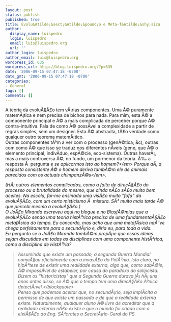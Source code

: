 ```yaml
---
layout: post
status: publish
published: true
title: Evolu&Atilde;&sect;&Atilde;&pound;o e Meta-f&Atilde;&shy;sica
author:
  display_name: luispedro
  login: luispedro
  email: luis@luispedro.org
  url: ''
author_login: luispedro
author_email: luis@luispedro.org
wordpress_id: 635
wordpress_url: http://blog.luispedro.org/?p=635
date: '2006-09-15 07:47:18 -0700'
date_gmt: '2006-09-15 07:47:18 -0700'
categories:
- General
tags: []
comments: []
---
```

<p>A teoria da evolu&Atilde;&sect;&Atilde;&pound;o tem v&Atilde;&iexcl;rias componentes. Uma &Atilde;&copy; puramente matem&Atilde;&iexcl;tica e nem precisa de bichos para nada. Para mim, esta &Atilde;&copy; a componente principal e &Atilde;&copy; a mais complicada de perceber porque &Atilde;&copy; contra-intuitiva. Fala de como &Atilde;&copy; poss&Atilde;&shy;vel a complexidade a partir de regras simples, sem um designer. Esta &Atilde;&copy; abstracta, t&Atilde;&pound;o verdade como qualquer outro teorema matem&Atilde;&iexcl;tico.<br />
Outras componentes t&Atilde;&ordf;m a ver com o processo (gen&Atilde;&copy;tica, &c), outras com como &Atilde;&copy; que isso se traduz nos diferentes n&Atilde;&shy;veis (gene, que &Atilde;&copy; o elemento principal, indiv&Atilde;&shy;duo, esp&Atilde;&copy;cie, eco-sistema). Outras haver&Atilde;&iexcl;, mas a mais controversa &Atilde;&copy;, no fundo, um pormenor da teoria. &Atilde;&permil; a resposta &Atilde;&nbsp; pergunta <em>e se aplicarmos isto ao homem?<&#47;em> Porque a&Atilde;&shy;, a resposta consistente &Atilde;&copy; <em>o homem deriva tamb&Atilde;&copy;m ele de animais parecidos com os actuais chimpanz&Atilde;&copy;s<&#47;em>.</p>
<p>(H&Atilde;&iexcl; outros elementos complicados, como a falta de direc&Atilde;&sect;&Atilde;&pound;o do processo ou a brutalidade do mesmo, que ainda n&Atilde;&pound;o s&Atilde;&pound;o muito bem aceites. Na escola, foi-me ensinada uma vis&Atilde;&pound;o muito "fofa" da evolu&Atilde;&sect;&Atilde;&pound;o, com um certo misticismo &Atilde;&nbsp; mistura. S&Atilde;&sup3; muito mais tarde &Atilde;&copy; que percebi mesmo a evolu&Atilde;&sect;&Atilde;&pound;o.)<br />
O Jo&Atilde;&pound;o Miranda escreveu aqui no blogue e no Blasf&Atilde;&copy;mias que a evolu&Atilde;&sect;&Atilde;&pound;o sendo uma teoria hist&Atilde;&sup3;rica precisa de uma fundamenta&Atilde;&sect;&Atilde;&pound;o metaf&Atilde;&shy;sica do tempo. Eu concordo, mas acho que uma metaf&Atilde;&shy;sica na&Atilde;&macr;ve chega perfeitamente para o secund&Atilde;&iexcl;rio e, diria eu, para toda a vida.<br />
Eu pergunto se o Jo&Atilde;&pound;o Miranda tamb&Atilde;&copy;m prop&Atilde;&micro;e que essas ideias sejam discutidas em todas as disciplinas com uma componente hist&Atilde;&sup3;rica, como a disciplina de Hist&Atilde;&sup3;ria?</p>
<blockquote><p>Assumindo que existe um passado, a segunda Guerra Mundial come&Atilde;&sect;ou oficialmente com a invas&Atilde;&pound;o da Pol&Atilde;&sup3;nia. Isto claro, na hip&Atilde;&sup3;tese de existir uma realidade externa, algo que, como sab&Atilde;&copy;is, &Atilde;&copy; imposs&Atilde;&shy;vel de estabeler, por causa do paradoxo do solipcista. Dizem os "historicistas" que a Segunda Guerra durava j&Atilde;&iexcl; h&Atilde;&iexcl; uns anos antes disso, se &Atilde;&copy; que o tempo tem uma direc&Atilde;&sect;&Atilde;&pound;o &Atilde;&ordm;nica detect&Atilde;&iexcl;vel.<&#47;blockquote><br />
Penso que podemos aceitar que, no secund&Atilde;&iexcl;rio, seja impl&Atilde;&shy;cita a permissa de que existe um passado e de que a realidade externa existe. Naturalmente, qualquer aluno &Atilde;&copy; livre de acreditar que a realidade externa n&Atilde;&pound;o existe e que o mundo foi criado com a elei&Atilde;&sect;&Atilde;&pound;o do Eng. S&Atilde;&sup3;crates a Secret&Atilde;&iexcl;rio-Geral do PS.</p>
